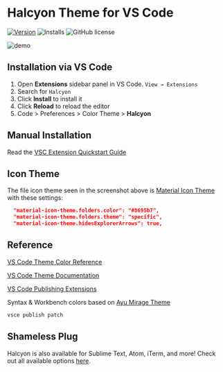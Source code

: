 # Halcyon Theme for VS Code

[![Version](https://vsmarketplacebadge.apphb.com/version/brittanychiang.halcyon-vscode.svg)](https://marketplace.visualstudio.com/items?itemName=brittanychiang.halcyon-vscode)
![Installs](https://vsmarketplacebadge.apphb.com/installs/brittanychiang.halcyon-vscode.svg)
![GitHub license](https://img.shields.io/github/license/bchiang7/halcyon-vscode.svg)

![demo](https://raw.githubusercontent.com/bchiang7/halcyon-vscode/master/images/demo.png)

## Installation via VS Code

1.  Open **Extensions** sidebar panel in VS Code. `View → Extensions`
1.  Search for `Halcyon`
1.  Click **Install** to install it
1.  Click **Reload** to reload the editor
1.  Code > Preferences > Color Theme > **Halcyon**

## Manual Installation

Read the [VSC Extension Quickstart Guide](https://github.com/bchiang7/halcyon-vscode/blob/master/vsc-extension-quickstart.md)

## Icon Theme

The file icon theme seen in the screenshot above is [Material Icon Theme](https://marketplace.visualstudio.com/items?itemName=PKief.material-icon-theme) with these settings:

```json
  "material-icon-theme.folders.color": "#8695b7",
  "material-icon-theme.folders.theme": "specific",
  "material-icon-theme.hidesExplorerArrows": true,
```

## Reference

[VS Code Theme Color Reference](https://code.visualstudio.com/docs/getstarted/theme-color-reference)

[VS Code Theme Documentation](https://code.visualstudio.com/docs/extensions/themes-snippets-colorizers)

[VS Code Publishing Extensions](https://code.visualstudio.com/docs/extensions/publish-extension)

Syntax & Workbench colors based on [Ayu Mirage Theme](https://github.com/teabyii/vscode-ayu)

```bash
vsce publish patch
```

## Shameless Plug

Halcyon is also available for Sublime Text, Atom, iTerm, and more! Check out all available options [here](https://halcyon-theme.netlify.com/).
